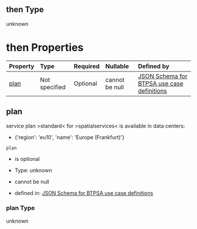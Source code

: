## then Type

unknown

# then Properties

| Property      | Type          | Required | Nullable       | Defined by                                                                                                                                                                                                                                        |
| :------------ | :------------ | :------- | :------------- | :------------------------------------------------------------------------------------------------------------------------------------------------------------------------------------------------------------------------------------------------ |
| [plan](#plan) | Not specified | Optional | cannot be null | [JSON Schema for BTPSA use case definitions](btpsa-usecase-properties-services-items-allof-1-then-allof-106-then-allof-1-then-properties-plan.md "undefined#/properties/services/items/allOf/1/then/allOf/106/then/allOf/1/then/properties/plan") |

## plan

service plan >standard< for >spatialservices< is available in data centers:

*   {'region': 'eu10', 'name': 'Europe (Frankfurt)'}

`plan`

*   is optional

*   Type: unknown

*   cannot be null

*   defined in: [JSON Schema for BTPSA use case definitions](btpsa-usecase-properties-services-items-allof-1-then-allof-106-then-allof-1-then-properties-plan.md "undefined#/properties/services/items/allOf/1/then/allOf/106/then/allOf/1/then/properties/plan")

### plan Type

unknown
